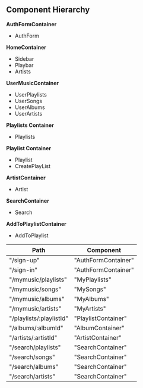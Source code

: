 ## Component Hierarchy
**AuthFormContainer**
  - AuthForm

**HomeContainer**
  - Sidebar
  - Playbar
  - Artists

**UserMusicContainer**
  - UserPlaylists
  - UserSongs
  - UserAlbums
  - UserArtists

**Playlists Container**
  - Playlists

**Playlist Container**
  - Playlist
  - CreatePlayList

**ArtistContainer**
  - Artist

**SearchContainer**
  - Search

**AddToPlaylistContainer**
  - AddToPlaylist



  |Path   | Component   |
  |-------|-------------|
  | "/sign-up" | "AuthFormContainer" |
  | "/sign-in" | "AuthFormContainer" |
  | "/mymusic/playlists" | "MyPlaylists" |
  | "/mymusic/songs" | "MySongs" |
  | "/mymusic/albums" | "MyAlbums" |
  | "/mymusic/artists" | "MyArtists" |
  | "/playlists/:playlistId" | "PlaylistContainer" |
  | "/albums/:albumId" | "AlbumContainer" |
  | "/artists/:artistId" | "ArtistContainer" |
  | "/search/playlists" | "SearchContainer" |
  | "/search/songs" | "SearchContainer" |
  | "/search/albums" | "SearchContainer" |
  | "/search/artists" | "SearchContainer" |
